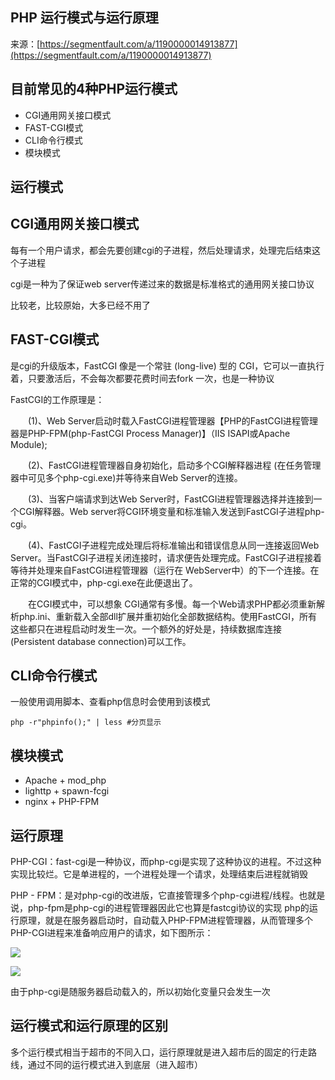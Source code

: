## PHP 运行模式与运行原理

来源：[https://segmentfault.com/a/1190000014913877](https://segmentfault.com/a/1190000014913877)


## 目前常见的4种PHP运行模式

* CGI通用网关接口模式
* FAST-CGI模式
* CLI命令行模式
* 模块模式


## 运行模式
## CGI通用网关接口模式

每有一个用户请求，都会先要创建cgi的子进程，然后处理请求，处理完后结束这个子进程

cgi是一种为了保证web server传递过来的数据是标准格式的通用网关接口协议

比较老，比较原始，大多已经不用了
## FAST-CGI模式

是cgi的升级版本，FastCGI 像是一个常驻 (long-live) 型的 CGI，它可以一直执行着，只要激活后，不会每次都要花费时间去fork 一次，也是一种协议

FastCGI的工作原理是：

　　(1)、Web Server启动时载入FastCGI进程管理器【PHP的FastCGI进程管理器是PHP-FPM(php-FastCGI Process Manager)】（IIS ISAPI或Apache Module);

　　(2)、FastCGI进程管理器自身初始化，启动多个CGI解释器进程 (在任务管理器中可见多个php-cgi.exe)并等待来自Web Server的连接。

　　(3)、当客户端请求到达Web Server时，FastCGI进程管理器选择并连接到一个CGI解释器。Web server将CGI环境变量和标准输入发送到FastCGI子进程php-cgi。

　　(4)、FastCGI子进程完成处理后将标准输出和错误信息从同一连接返回Web Server。当FastCGI子进程关闭连接时，请求便告处理完成。FastCGI子进程接着等待并处理来自FastCGI进程管理器（运行在 WebServer中）的下一个连接。在正常的CGI模式中，php-cgi.exe在此便退出了。

　　在CGI模式中，可以想象 CGI通常有多慢。每一个Web请求PHP都必须重新解析php.ini、重新载入全部dll扩展并重初始化全部数据结构。使用FastCGI，所有这些都只在进程启动时发生一次。一个额外的好处是，持续数据库连接(Persistent database connection)可以工作。
## CLI命令行模式

一般使用调用脚本、查看php信息时会使用到该模式

    php -r"phpinfo();" | less #分页显示

## 模块模式

* Apache  + mod_php
* lighttp + spawn-fcgi
* nginx   + PHP-FPM


## 运行原理

PHP-CGI：fast-cgi是一种协议，而php-cgi是实现了这种协议的进程。不过这种实现比较烂。它是单进程的，一个进程处理一个请求，处理结束后进程就销毁

PHP - FPM：是对php-cgi的改进版，它直接管理多个php-cgi进程/线程。也就是说，php-fpm是php-cgi的进程管理器因此它也算是fastcgi协议的实现
php的运行原理，就是在服务器启动时，自动载入PHP-FPM进程管理器，从而管理多个PHP-CGI进程来准备响应用户的请求，如下图所示：

![][0]

![][1]

由于php-cgi是随服务器启动载入的，所以初始化变量只会发生一次

## 运行模式和运行原理的区别

多个运行模式相当于超市的不同入口，运行原理就是进入超市后的固定的行走路线，通过不同的运行模式进入到底层（进入超市）

[0]: ./img/bVbaJUu.png
[1]: ./img/bVbaJUx.png